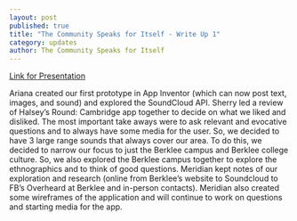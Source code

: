 ```yaml
---
layout: post
published: true
title: "The Community Speaks for Itself - Write Up 1"
category: updates
author: The Community Speaks for Itself
---
```


[Link for Presentation](https://drive.google.com/open?id=1b2pXMxkxROjPkAOSzkVBXSG6jZb_LpZcQyRz9wANZp8&authuser=0)

Ariana created our first prototype in App Inventor (which can now post text, images, and sound) and explored the SoundCloud API. Sherry led a review of Halsey’s Round: Cambridge app together to decide on what we liked and disliked. The most important take aways were to ask relevant and evocative questions and to always have some media for the user. So, we decided to have 3 large range sounds that always cover our area. To do this, we decided to narrow our focus to just the Berklee campus and Berklee college culture. So, we also explored the Berklee campus together to explore the ethnographics and to think of good questions. Meridian kept notes of our exploration and research (online from Berklee’s website to Soundcloud to FB’s Overheard at Berklee and in-person contacts).   Meridian also created some wireframes of the application and will continue to work on questions and starting media for the app.